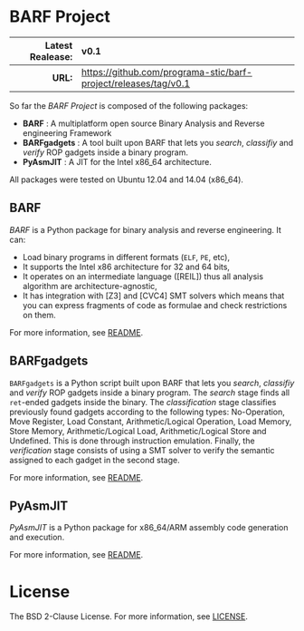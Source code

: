 # BARF Project

| **Latest Realease:** | v0.1                                                            |
|---------------------:|:----------------------------------------------------------------|
|             **URL:** | https://github.com/programa-stic/barf-project/releases/tag/v0.1 |

So far the *BARF Project* is composed of the following packages:

* **BARF** : A multiplatform open source Binary Analysis and Reverse engineering Framework
* **BARFgadgets** : A tool built upon BARF that lets you *search*, *classifiy* and *verify* ROP gadgets inside a binary program.
* **PyAsmJIT** : A JIT for the Intel x86_64 architecture.

All packages were tested on Ubuntu 12.04 and 14.04 (x86_64).

## BARF

*BARF* is a Python package for binary analysis and reverse engineering. It can:

* Load binary programs in different formats (``ELF``, ``PE``, etc),
* It supports the Intel x86 architecture for 32 and 64 bits,
* It operates on an intermediate language ([REIL]) thus all analysis algorithm are architecture-agnostic,
* It has integration with [Z3] and [CVC4] SMT solvers which means that you can express fragments of code as formulae and check restrictions on them.

For more information, see [README](./barf/README.md).

## BARFgadgets

``BARFgadgets`` is a Python script built upon BARF that lets you *search*,
*classifiy* and *verify* ROP gadgets inside a binary program. The *search*
stage finds all ``ret``-ended gadgets inside the binary. The *classification*
stage classifies previously found gadgets according to the following types:
No-Operation, Move Register, Load Constant, Arithmetic/Logical Operation, Load
Memory, Store Memory, Arithmetic/Logical Load, Arithmetic/Logical Store and
Undefined. This is done through instruction emulation. Finally, the
*verification* stage consists of using a SMT solver to verify the semantic
assigned to each gadget in the second stage.

For more information, see [README](./barf/tools/gadgets/README.md).

## PyAsmJIT

*PyAsmJIT* is a Python package for x86_64/ARM assembly code generation and
execution.

For more information, see [README](./pyasmjit/README.md).

# License

The BSD 2-Clause License. For more information, see [LICENSE](./LICENSE).
